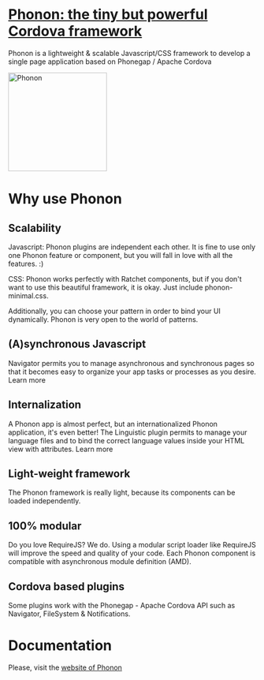 # [Phonon: the tiny but powerful Cordova framework](http://phonon.quarkdev.com)

Phonon is a lightweight &amp; scalable Javascript/CSS framework to develop a single page application based on Phonegap / Apache Cordova

<img src="http://phonon.quarkdev.com/App/public/assets/img/phonon-logo.png" alt="Phonon" height="200px">

# Why use Phonon

## Scalability
Javascript: Phonon plugins are independent each other.
It is fine to use only one Phonon feature or component, but you will fall in love with all the features. :)

CSS: Phonon works perfectly with Ratchet components, but if you don't want to use this beautiful framework, it is okay. Just include phonon-minimal.css.

Additionally, you can choose your pattern in order to bind your UI dynamically.
Phonon is very open to the world of patterns.

## (A)synchronous Javascript
Navigator permits you to manage asynchronous and synchronous pages so that it becomes easy to organize your app tasks or processes as you desire.
Learn more

## Internalization
A Phonon app is almost perfect, but an internationalized Phonon application, it's even better! 
The Linguistic plugin permits to manage your language files and to bind the correct language values inside your HTML view with attributes.
Learn more

## Light-weight framework
The Phonon framework is really light, because its components can be loaded independently.

## 100% modular
Do you love RequireJS? We do.
Using a modular script loader like RequireJS will improve the speed and quality of your code. 
Each Phonon component is compatible with asynchronous module definition (AMD).

## Cordova based plugins
Some plugins work with the Phonegap - Apache Cordova API such as Navigator, FileSystem & Notifications.

# Documentation

Please, visit the [website of Phonon](http://phonon.quarkdev.com)
